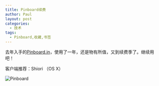 ```yaml
---
title: Pinboard续费
author: Paul
layout: post
categories:
  - 技术
tags:
  - Pinboard,收藏,书签
---
```


去年入手的[Pinboard.in](https://pinboard.in)，使用了一年，还是物有所值，又到续费季了。继续用吧！

客户端推荐：Shiori （OS X）

![Pinboard](http://img.hz.mk/2016-0103/pinboard-renew.jpg)